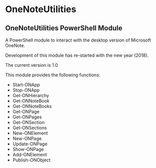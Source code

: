 # OneNoteUtilities
OneNoteUtilities PowerShell Module
----------------------------------

A PowerShell module to interact with the desktop version of Microsoft OneNote.

Development of this module has re-started with the new year (2018).

The current version is 1.0

This module provides the following functions:

*  Start-ONApp
*  Stop-ONApp
*  Get-ONHierarchy
*  Get-ONNoteBook
*  Get-ONNoteBooks
*  Get-ONPage
*  Get-ONPages
*  Get-ONSection
*  Get-ONSections
*  New-ONElement
*  New-ONPage
*  Update-ONPage
*  Show-ONPage
*  Add-ONElement
*  Publish-ONObject



